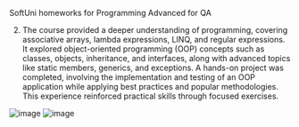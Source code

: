 SoftUni homeworks for Programming Advanced for QA 

2. The course provided a deeper understanding of programming, covering associative arrays, lambda expressions, LINQ, and regular expressions. It explored object-oriented programming (OOP) concepts such as classes, objects, inheritance, and interfaces, along with advanced topics like static members, generics, and exceptions. 
A hands-on project was completed, involving the implementation and testing of an OOP application while applying best practices and popular methodologies. This experience reinforced practical skills through focused exercises.

![image](https://github.com/user-attachments/assets/a4c3b60d-f938-49b9-8786-99e0efffe96a)
![image](https://github.com/user-attachments/assets/58694635-3521-4f7b-8855-8d5d70b7f0fa)
